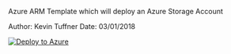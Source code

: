 Azure ARM Template which will deploy an Azure Storage Account

Author: Kevin Tuffner
Date: 03/01/2018





[![Deploy to Azure](https://azuredeploy.net/deploybutton.png)](https://azuredeploy.net/)
